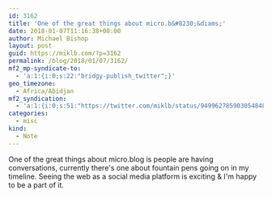 ```yaml
---
id: 3162
title: 'One of the great things about micro.b&#8230;&diams;'
date: 2018-01-07T11:16:38+00:00
author: Michael Bishop
layout: post
guid: https://miklb.com/?p=3162
permalink: /blog/2018/01/07/3162/
mf2_mp-syndicate-to:
  - 'a:1:{i:0;s:22:"bridgy-publish_twitter";}'
geo_timezone:
  - Africa/Abidjan
mf2_syndication:
  - 'a:1:{i:0;s:51:"https://twitter.com/miklb/status/949962785903054848";}'
categories:
  - misc
kind:
  - Note
---
```

One of the great things about micro.blog is people are having conversations, currently there's one about fountain pens going on in my timeline. Seeing the web as a social media platform is exciting & I'm happy to be a part of it.